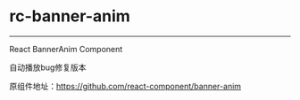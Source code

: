 # rc-banner-anim
---

React BannerAnim Component

自动播放bug修复版本


原组件地址：https://github.com/react-component/banner-anim

